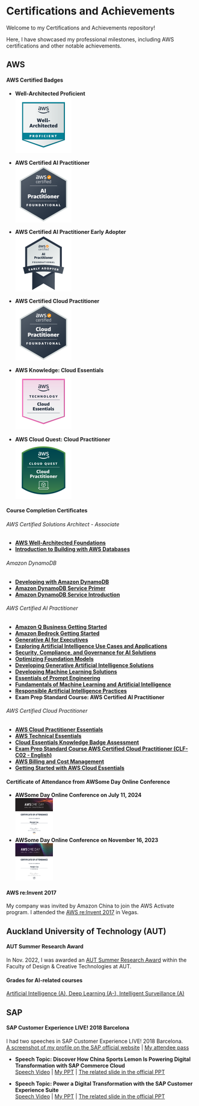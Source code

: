 # Certifications and Achievements

Welcome to my Certifications and Achievements repository!   

Here, I have showcased my professional milestones, including AWS certifications and other notable achievements.

## AWS

#### AWS Certified Badges
- **Well-Architected Proficient**  
<a href="https://www.credly.com/badges/ec73b788-aad7-4383-a124-1a2e30d0be0c/public_url)" target="_blank"><img src="https://github.com/tallblacks/Certifications-and-Achievements/blob/main/AWS%20Certified%20Badges/well-architected-proficient.png?raw=true" alt="Well-Architected Proficient" width="150" height="150"></a>

- **AWS Certified AI Practitioner**  
<a href="https://www.credly.com/badges/15c1ef8d-9b84-4841-b56b-9e40f9863ede/public_url)" target="_blank"><img src="https://github.com/tallblacks/Certifications-and-Achievements/blob/main/AWS%20Certified%20Badges/aws-certified-ai-practitioner.png?raw=true" alt="AWS Certified AI Practitioner" width="150" height="150"></a>

- **AWS Certified AI Practitioner Early Adopter**  
<a href="https://www.credly.com/badges/2b95db9e-2928-4b6f-a583-6a64efa66b96/public_url)" target="_blank"><img src="https://github.com/tallblacks/Certifications-and-Achievements/blob/main/AWS%20Certified%20Badges/aws-certified-ai-practitioner-early-adopter.png?raw=true" alt="AWS Certified AI Practitioner Early Adopter" width="150" height="150"></a>

- **AWS Certified Cloud Practitioner**  
<a href="https://www.credly.com/badges/7181be85-0b2f-47d8-ac58-54990e1c0bfb/public_url" target="_blank"><img src="https://github.com/tallblacks/Certifications-and-Achievements/blob/main/AWS%20Certified%20Badges/aws-certified-cloud-practitioner.png?raw=true" alt="AWS Certified Cloud Practitioner" width="150" height="150"></a>

- **AWS Knowledge: Cloud Essentials**  
<a href="https://www.credly.com/badges/c82344da-1422-4363-b358-faf9771292ac/public_url" target="_blank"><img src="https://github.com/tallblacks/Certifications-and-Achievements/blob/main/AWS%20Certified%20Badges/aws-knowledge-cloud-essentials.png?raw=true" alt="AWS Knowledge: Cloud Essentials" width="150" height="150"></a>

- **AWS Cloud Quest: Cloud Practitioner**  
<a href="https://www.credly.com/badges/1902feac-8629-49a4-88dd-5165e5b66d9c/public_url)" target="_blank"><img src="https://github.com/tallblacks/Certifications-and-Achievements/blob/main/AWS%20Certified%20Badges/aws-cloud-quest-cloud-practitioner.png?raw=true" alt="AWS Cloud Quest: Cloud Practitioner" width="150" height="150"></a>

#### Course Completion Certificates
###### AWS Certified Solutions Architect - Associate
- **[AWS Well-Architected Foundations](https://github.com/tallblacks/Certifications-and-Achievements/blob/2127a0afd1cd2c3f91fa8cd028ffb63a7b085380/Course%20Completion%20Certificate/AWS%20Certified%20Solutions%20Architect%20-%20Associate/AWS%20Well-Architected%20Foundations.pdf)**
- **[Introduction to Building with AWS Databases]()**

###### Amazon DynamoDB
- **[Developing with Amazon DynamoDB](https://github.com/tallblacks/Certifications-and-Achievements/blob/658cda5a4b19ad8cde8d83202ab3f080e2c67c2a/Course%20Completion%20Certificate/Amazon%20DynamoDB/Developing%20with%20Amazon%20DynamoDB.pdf)**
- **[Amazon DynamoDB Service Primer](https://github.com/tallblacks/Certifications-and-Achievements/blob/658cda5a4b19ad8cde8d83202ab3f080e2c67c2a/Course%20Completion%20Certificate/Amazon%20DynamoDB/Amazon%20DynamoDB%20Service%20Primer.pdf)**
- **[Amazon DynamoDB Service Introduction](https://github.com/tallblacks/Certifications-and-Achievements/blob/658cda5a4b19ad8cde8d83202ab3f080e2c67c2a/Course%20Completion%20Certificate/Amazon%20DynamoDB/Amazon%20DynamoDB%20Service%20Introduction.pdf)**

###### AWS Certified AI Practitioner
- **[Amazon Q Business Getting Started](https://github.com/tallblacks/Certifications-and-Achievements/blob/84a08c0b07513032c2a0f93683ce9e9fc70857b3/Course%20Completion%20Certificate/AWS%20Certified%20AI%20Practitioner/Amazon%20Q%20Business%20Getting%20Started.pdf)**
- **[Amazon Bedrock Getting Started](https://github.com/tallblacks/Certifications-and-Achievements/blob/84a08c0b07513032c2a0f93683ce9e9fc70857b3/Course%20Completion%20Certificate/AWS%20Certified%20AI%20Practitioner/Amazon%20Bedrock%20Getting%20Started.pdf)**
- **[Generative AI for Executives](https://github.com/tallblacks/Certifications-and-Achievements/blob/84a08c0b07513032c2a0f93683ce9e9fc70857b3/Course%20Completion%20Certificate/AWS%20Certified%20AI%20Practitioner/Generative%20AI%20for%20Executives.pdf)**
- **[Exploring Artificial Intelligence Use Cases and Applications](https://github.com/tallblacks/Certifications-and-Achievements/blob/c1b894cdf85c9f6b4e139d6c5856423c64f1609f/Course%20Completion%20Certificate/AWS%20Certified%20AI%20Practitioner/Exploring%20Artificial%20Intelligence%20Use%20Cases%20and%20Applications.pdf)**
- **[Security, Compliance, and Governance for AI Solutions](https://github.com/tallblacks/Certifications-and-Achievements/blob/c1b894cdf85c9f6b4e139d6c5856423c64f1609f/Course%20Completion%20Certificate/AWS%20Certified%20AI%20Practitioner/Security%2C%20Compliance%2C%20and%20Governance%20for%20AI%20Solutions.pdf)**
- **[Optimizing Foundation Models](https://github.com/tallblacks/Certifications-and-Achievements/blob/c1b894cdf85c9f6b4e139d6c5856423c64f1609f/Course%20Completion%20Certificate/AWS%20Certified%20AI%20Practitioner/Optimizing%20Foundation%20Models.pdf)**
- **[Developing Generative Artificial Intelligence Solutions](https://github.com/tallblacks/Certifications-and-Achievements/blob/c1b894cdf85c9f6b4e139d6c5856423c64f1609f/Course%20Completion%20Certificate/AWS%20Certified%20AI%20Practitioner/Developing%20Generative%20Artificial%20Intelligence%20Solutions.pdf)**
- **[Developing Machine Learning Solutions](https://github.com/tallblacks/Certifications-and-Achievements/blob/c1b894cdf85c9f6b4e139d6c5856423c64f1609f/Course%20Completion%20Certificate/AWS%20Certified%20AI%20Practitioner/Developing%20Machine%20Learning%20Solutions.pdf)**
- **[Essentials of Prompt Engineering](https://github.com/tallblacks/Certifications-and-Achievements/blob/c1b894cdf85c9f6b4e139d6c5856423c64f1609f/Course%20Completion%20Certificate/AWS%20Certified%20AI%20Practitioner/Essentials%20of%20Prompt%20Engineering.pdf)**
- **[Fundamentals of Machine Learning and Artificial Intelligence](https://github.com/tallblacks/Certifications-and-Achievements/blob/c1b894cdf85c9f6b4e139d6c5856423c64f1609f/Course%20Completion%20Certificate/AWS%20Certified%20AI%20Practitioner/Fundamentals%20of%20Machine%20Learning%20and%20Artificial%20Intelligence.pdf)**
- **[Responsible Artificial Intelligence Practices](https://github.com/tallblacks/Certifications-and-Achievements/blob/c1b894cdf85c9f6b4e139d6c5856423c64f1609f/Course%20Completion%20Certificate/AWS%20Certified%20AI%20Practitioner/Responsible%20Artificial%20Intelligence%20Practices.pdf)**
- **Exam Prep Standard Course: AWS Certified AI Practitioner**

###### AWS Certified Cloud Practitioner
- **[AWS Cloud Practitioner Essentials](https://github.com/tallblacks/Certifications-and-Achievements/blob/942a680036c6c447b6f57d7fe9c0f19067d1c8bb/Course%20Completion%20Certificate/AWS%20Certified%20Cloud%20Practitioner/AWS%20Cloud%20Practitioner%20Essentials.pdf)**
- **[AWS Technical Essentials](https://github.com/tallblacks/Certifications-and-Achievements/blob/942a680036c6c447b6f57d7fe9c0f19067d1c8bb/Course%20Completion%20Certificate/AWS%20Certified%20Cloud%20Practitioner/AWS%20Technical%20Essentials.pdf)**
- **[Cloud Essentials Knowledge Badge Assessment](https://github.com/tallblacks/Certifications-and-Achievements/blob/942a680036c6c447b6f57d7fe9c0f19067d1c8bb/Course%20Completion%20Certificate/AWS%20Certified%20Cloud%20Practitioner/Cloud%20Essentials%20Knowledge%20Badge%20Assessment.pdf)**
- **[Exam Prep Standard Course AWS Certified Cloud Practitioner (CLF-C02 - English)](https://github.com/tallblacks/Certifications-and-Achievements/blob/942a680036c6c447b6f57d7fe9c0f19067d1c8bb/Course%20Completion%20Certificate/AWS%20Certified%20Cloud%20Practitioner/Exam%20Prep%20Standard%20Course%20AWS%20Certified%20Cloud%20Practitioner%20(CLF-C02%20-%20English).pdf)**
- **[AWS Billing and Cost Management](https://github.com/tallblacks/Certifications-and-Achievements/blob/942a680036c6c447b6f57d7fe9c0f19067d1c8bb/Course%20Completion%20Certificate/AWS%20Certified%20Cloud%20Practitioner/AWS%20Billing%20and%20Cost%20Management.pdf)**
- **[Getting Started with AWS Cloud Essentials](https://github.com/tallblacks/Certifications-and-Achievements/blob/942a680036c6c447b6f57d7fe9c0f19067d1c8bb/Course%20Completion%20Certificate/AWS%20Certified%20Cloud%20Practitioner/Getting%20Started%20with%20AWS%20Cloud%20Essentials.pdf)**

#### Certificate of Attendance from AWSome Day Online Conference
- **AWSome Day Online Conference on July 11, 2024**  
<a href="https://github.com/tallblacks/Certifications-and-Achievements/blob/2265c76715bd5c86cb3253f65fb916f2dc13eab3/Certificate%20of%20Attendance%20from%20AWSome%20Day%20Online%20Conference/AWSome%20Day%20-%2020240711.png" target="_blank"><img src="https://github.com/tallblacks/Certifications-and-Achievements/blob/main/Certificate%20of%20Attendance%20from%20AWSome%20Day%20Online%20Conference/AWSome%20Day%20-%2020240711.png?raw=true" alt="AWSome Day Online Conference on July 11, 2024" width="100" height="100"></a>
- **AWSome Day Online Conference on November 16, 2023**  
<a href="https://github.com/tallblacks/Certifications-and-Achievements/blob/2265c76715bd5c86cb3253f65fb916f2dc13eab3/Certificate%20of%20Attendance%20from%20AWSome%20Day%20Online%20Conference/AWSome%20Day%20-%2020231116.png" target="_blank"><img src="https://github.com/tallblacks/Certifications-and-Achievements/blob/main/Certificate%20of%20Attendance%20from%20AWSome%20Day%20Online%20Conference/AWSome%20Day%20-%2020231116.png?raw=true" alt="AWSome Day Online Conference on July 11, 2024" width="100" height="100"></a>

#### AWS re:Invent 2017
My company was invited by Amazon China to join the AWS Activate program. I attended the [AWS re:Invent 2017](https://github.com/tallblacks/Certifications-and-Achievements/blob/e0c201364a0bc39953b54266a76ed664e0ffbf50/AWS/AWS%20reInvent%202017.jpeg) in Vegas.

## Auckland University of Technology (AUT)

#### AUT Summer Research Award
In Nov. 2022, I was awarded an [AUT Summer Research Award](https://github.com/tallblacks/Certifications-and-Achievements/blob/9c96543a777eef6d1b6929c9433f310959eee6b5/AUT/AUT%20SUMMER%20RESEARCH%20AWARD.png) within the Faculty of Design & Creative Technologies at AUT.

#### Grades for AI-related courses
[Artificial Intelligence (A), Deep Learning (A-), Intelligent Surveillance (A)](https://github.com/tallblacks/Certifications-and-Achievements/blob/fb4d802ce5a2faaef0c29aaab4f065a0a2915dfc/AUT/Transcript%20of%20Official%20Academic%20Record.png)

## SAP

#### SAP Customer Experience LIVE! 2018 Barcelona
I had two speeches in SAP Customer Experience LIVE! 2018 Barcelona.\
[A screenshot of my profile on the SAP official website](https://github.com/tallblacks/Certifications-and-Achievements/blob/fadeedc767d93fe4c2f30356739a2a5bf1cd8d6f/SAP/Speaker%20Detail.png) | [My attendee pass](https://github.com/tallblacks/Certifications-and-Achievements/blob/fadeedc767d93fe4c2f30356739a2a5bf1cd8d6f/SAP/SAP%20Attendee.jpeg)

- **Speech Topic: Discover How China Sports Lemon Is Powering Digital Transformation with SAP Commerce Cloud**\
  [Speech Video](https://youtu.be/Z1Ilkk4sXV8) | [My PPT](https://drive.google.com/file/d/186xZdr0XtnRLEMJTe3svSCsOw-AkeJm7/view?usp=sharing ) | [The related slide in the official PPT](https://github.com/tallblacks/Certifications-and-Achievements/blob/fadeedc767d93fe4c2f30356739a2a5bf1cd8d6f/SAP/ID%2368437.png)

- **Speech Topic: Power a Digital Transformation with the SAP Customer Experience Suite**\
  [Speech Video](https://youtu.be/Q6Bi9I-8610) | [My PPT](https://drive.google.com/file/d/1qTzIYwdoNRIMm_vSqBWWC2xz6ittEnZh/view?usp=sharing) | [The related slide in the official PPT](https://github.com/tallblacks/Certifications-and-Achievements/blob/fadeedc767d93fe4c2f30356739a2a5bf1cd8d6f/SAP/ID%23TBC.png)



